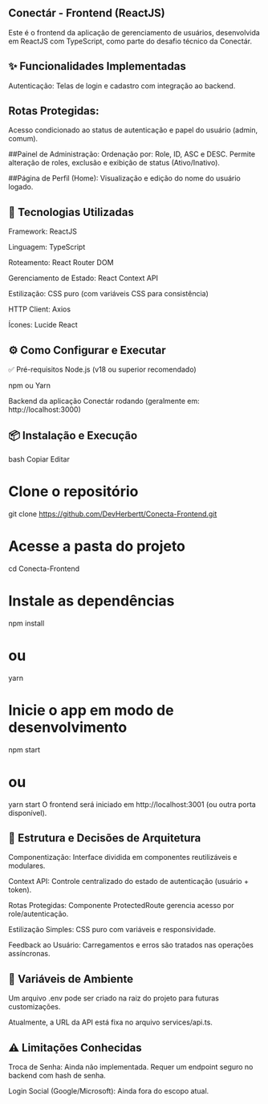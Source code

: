 ## Conectár - Frontend (ReactJS)
Este é o frontend da aplicação de gerenciamento de usuários, desenvolvida em ReactJS com TypeScript, como parte do desafio técnico da Conectár.

## ✨ Funcionalidades Implementadas
Autenticação:
Telas de login e cadastro com integração ao backend.

## Rotas Protegidas:
Acesso condicionado ao status de autenticação e papel do usuário (admin, comum).

##Painel de Administração:
Ordenação por: Role, ID, ASC e DESC.
Permite alteração de roles, exclusão e exibição de status (Ativo/Inativo).

##Página de Perfil (Home):
Visualização e edição do nome do usuário logado.

## 🧠 Tecnologias Utilizadas
Framework: ReactJS

Linguagem: TypeScript

Roteamento: React Router DOM

Gerenciamento de Estado: React Context API

Estilização: CSS puro (com variáveis CSS para consistência)

HTTP Client: Axios

Ícones: Lucide React

## ⚙️ Como Configurar e Executar
✅ Pré-requisitos
Node.js (v18 ou superior recomendado)

npm ou Yarn

Backend da aplicação Conectár rodando (geralmente em: http://localhost:3000)

## 📦 Instalação e Execução
bash
Copiar
Editar
# Clone o repositório
git clone https://github.com/DevHerbertt/Conecta-Frontend.git

# Acesse a pasta do projeto
cd Conecta-Frontend

# Instale as dependências
npm install
# ou
yarn

# Inicie o app em modo de desenvolvimento
npm start
# ou
yarn start
O frontend será iniciado em http://localhost:3001 (ou outra porta disponível).

## 📁 Estrutura e Decisões de Arquitetura
Componentização: Interface dividida em componentes reutilizáveis e modulares.

Context API: Controle centralizado do estado de autenticação (usuário + token).

Rotas Protegidas: Componente ProtectedRoute gerencia acesso por role/autenticação.

Estilização Simples: CSS puro com variáveis e responsividade.

Feedback ao Usuário: Carregamentos e erros são tratados nas operações assíncronas.



## 🔐 Variáveis de Ambiente
Um arquivo .env pode ser criado na raiz do projeto para futuras customizações.

Atualmente, a URL da API está fixa no arquivo services/api.ts.

## ⚠️ Limitações Conhecidas
Troca de Senha:
Ainda não implementada. Requer um endpoint seguro no backend com hash de senha.

Login Social (Google/Microsoft):
Ainda fora do escopo atual.

